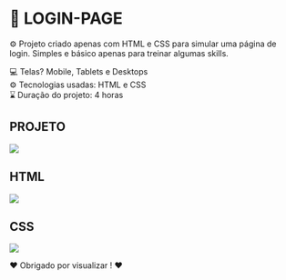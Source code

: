 # 🔐 LOGIN-PAGE

⚙️ Projeto criado apenas com HTML e CSS para simular uma página de login. Simples e básico apenas para treinar algumas skills.

💻 Telas? Mobile, Tablets e Desktops </br>
⚙️ Tecnologias usadas: HTML e CSS </br>
⌛️  Duração do projeto: 4 horas

  <h2>PROJETO</h2>
<img src="https://user-images.githubusercontent.com/110071892/197017459-d745555a-7d78-4b14-9a0c-096c361e7352.png" />

  <h2>HTML</h2>
<img src="https://user-images.githubusercontent.com/110071892/197017876-bd5f15cc-2b91-4794-ba40-62c25115d67c.png" />

  <h2>CSS</h2>
<img src="https://user-images.githubusercontent.com/110071892/197017540-7598181d-bdf0-4456-ac36-8d38245c7f3e.png" />

❤️ Obrigado por visualizar ! ❤️
